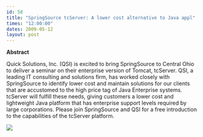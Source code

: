 ```yaml
---
id: 58
title: "SpringSource tcServer: A lower cost alternative to Java appl"
times: "12:00:00"
dates: 2009-05-12
layout: post
---
```

 **Abstract**

Quick Solutions, Inc. (QSI) is excited to bring SpringSource to Central Ohio to deliver a seminar on their enterprise version of Tomcat, tcServer. QSI, a leading IT consulting and solutions firm, has worked closely with SpringSource to identify lower cost and maintain solutions for our clients that are accustomed to the high price tag of Java Enterprise systems. tcServer will fulfill these needs, giving customers a lower cost and lightweight Java platform that has enterprise support levels required by large corporations. Please join SpringSource and QSI for a free introduction to the capabilities of the tcServer platform.&nbsp;

![](images/springsourcetcserver.jpeg)

